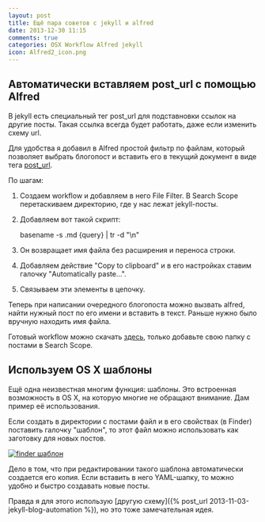 ```yaml
---
layout: post
title: Ещё пара советов с jekyll и alfred
date: 2013-12-30 11:15
comments: true
categories: OSX Workflow Alfred jekyll
icon: Alfred2_icon.png
---
```

## Автоматически вставляем post_url с помощью Alfred

В jekyll есть специальный тег post_url для подставновки ссылок на другие посты. Такая ссылка всегда будет работать, даже если изменить схему url.

Для удобства я добавил в Alfred простой фильтр по файлам, который позволяет выбрать блогопост и вставить его в текущий документ в виде тега [post_url](http://jekyllrb.com/docs/templates/#post_url).

По шагам:<!--more-->

1. Создаем workflow и добавляем в него File Filter. В Search Scope перетаскиваем директорию, где у нас лежат jekyll-посты.
2. Добавляем вот такой скрипт:

    basename -s .md {query} | tr -d "\n"

3. Он возвращает имя файла без расширения и переноса строки.
4. Добавляем действие "Copy to clipboard" и в его настройках ставим галочку "Automatically paste…".
5. Связываем эти элементы в цепочку.

Теперь при написании очередного блогопоста можно вызвать alfred, найти нужный пост по его имени и вставить в текст. Раньше нужно было вручную находить имя файла.

Готовый workflow можно скачать [здесь](http://take.ms/CLmg2), только добавьте свою папку с постами в Search Scope.

## Используем OS X шаблоны

Ещё одна неизвестная многим функция: шаблоны. Это встроенная возможность в OS X, на которую многие не обращают внимание. Дам пример её использования.

Если создать в директории с постами файл и в его свойствах (в Finder) поставить галочку "шаблон", то этот файл можно использовать как заготовку для новых постов.

<a class="screenshot" href="https://www.monosnap.com/image/7oc5QnNx8QdOrdTaFa44S0lYb.png" rel="screenshot" title="Шаблон в свойствах файла"><img src="https://www.monosnap.com/image/7oc5QnNx8QdOrdTaFa44S0lYb.png" alt="finder шаблон" /></a>

Дело в том, что при редактировании такого шаблона автоматически создается его копия. Если вставить в него YAML-шапку, то можно удобно и быстро создавать новые посты.

Правда я для этого использую [другую схему]({% post_url 2013-11-03-jekyll-blog-automation %}), но это тоже замечательная идея.